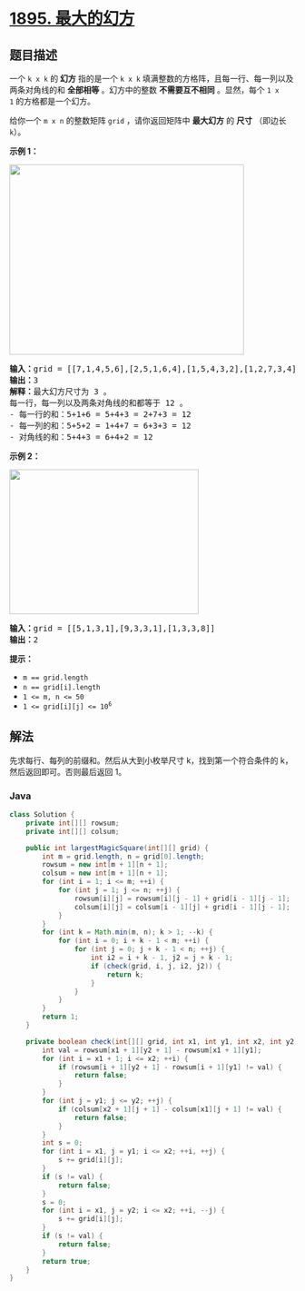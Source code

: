 # [1895. 最大的幻方](https://leetcode.cn/problems/largest-magic-square)

## 题目描述

<p>一个 <code>k x k</code> 的<strong> 幻方</strong> 指的是一个 <code>k x k</code> 填满整数的方格阵，且每一行、每一列以及两条对角线的和 <strong>全部</strong><strong>相等</strong> 。幻方中的整数 <strong>不需要互不相同</strong> 。显然，每个 <code>1 x 1</code> 的方格都是一个幻方。</p>

<p>给你一个 <code>m x n</code> 的整数矩阵 <code>grid</code> ，请你返回矩阵中 <strong>最大幻方</strong> 的 <strong>尺寸</strong> （即边长 <code>k</code>）。</p>



<p><strong>示例 1：</strong></p>
<img alt="" src="https://gcore.jsdelivr.net/gh/doocs/leetcode@main/solution/1800-1899/1895.Largest%20Magic%20Square/images/magicsquare-grid.jpg" style="width: 413px; height: 335px;">
<pre><b>输入：</b>grid = [[7,1,4,5,6],[2,5,1,6,4],[1,5,4,3,2],[1,2,7,3,4]]
<b>输出：</b>3
<b>解释：</b>最大幻方尺寸为 3 。
每一行，每一列以及两条对角线的和都等于 12 。
- 每一行的和：5+1+6 = 5+4+3 = 2+7+3 = 12
- 每一列的和：5+5+2 = 1+4+7 = 6+3+3 = 12
- 对角线的和：5+4+3 = 6+4+2 = 12
</pre>

<p><strong>示例 2：</strong></p>
<img alt="" src="https://gcore.jsdelivr.net/gh/doocs/leetcode@main/solution/1800-1899/1895.Largest%20Magic%20Square/images/magicsquare2-grid.jpg" style="width: 333px; height: 255px;">
<pre><b>输入：</b>grid = [[5,1,3,1],[9,3,3,1],[1,3,3,8]]
<b>输出：</b>2
</pre>



<p><strong>提示：</strong></p>

<ul>
	<li><code>m == grid.length</code></li>
	<li><code>n == grid[i].length</code></li>
	<li><code>1 &lt;= m, n &lt;= 50</code></li>
	<li><code>1 &lt;= grid[i][j] &lt;= 10<sup>6</sup></code></li>
</ul>

## 解法

先求每行、每列的前缀和。然后从大到小枚举尺寸 k，找到第一个符合条件的 k，然后返回即可。否则最后返回 1。

### **Java**

```java
class Solution {
    private int[][] rowsum;
    private int[][] colsum;

    public int largestMagicSquare(int[][] grid) {
        int m = grid.length, n = grid[0].length;
        rowsum = new int[m + 1][n + 1];
        colsum = new int[m + 1][n + 1];
        for (int i = 1; i <= m; ++i) {
            for (int j = 1; j <= n; ++j) {
                rowsum[i][j] = rowsum[i][j - 1] + grid[i - 1][j - 1];
                colsum[i][j] = colsum[i - 1][j] + grid[i - 1][j - 1];
            }
        }
        for (int k = Math.min(m, n); k > 1; --k) {
            for (int i = 0; i + k - 1 < m; ++i) {
                for (int j = 0; j + k - 1 < n; ++j) {
                    int i2 = i + k - 1, j2 = j + k - 1;
                    if (check(grid, i, j, i2, j2)) {
                        return k;
                    }
                }
            }
        }
        return 1;
    }

    private boolean check(int[][] grid, int x1, int y1, int x2, int y2) {
        int val = rowsum[x1 + 1][y2 + 1] - rowsum[x1 + 1][y1];
        for (int i = x1 + 1; i <= x2; ++i) {
            if (rowsum[i + 1][y2 + 1] - rowsum[i + 1][y1] != val) {
                return false;
            }
        }
        for (int j = y1; j <= y2; ++j) {
            if (colsum[x2 + 1][j + 1] - colsum[x1][j + 1] != val) {
                return false;
            }
        }
        int s = 0;
        for (int i = x1, j = y1; i <= x2; ++i, ++j) {
            s += grid[i][j];
        }
        if (s != val) {
            return false;
        }
        s = 0;
        for (int i = x1, j = y2; i <= x2; ++i, --j) {
            s += grid[i][j];
        }
        if (s != val) {
            return false;
        }
        return true;
    }
}
```

